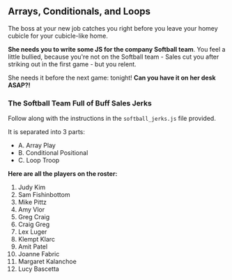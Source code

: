 ## Arrays, Conditionals, and Loops

The boss at your new job catches you right before you leave your homey cubicle for your cubicle-like home.

**She needs you to write some JS for the company Softball team**. You feel a little bullied, because you're not on the Softball team - Sales cut you after striking out in the first game - but you relent.

She needs it before the next game: tonight! **Can you have it on her desk ASAP?!**

### The Softball Team Full of Buff Sales Jerks 

Follow along with the instructions in the `softball_jerks.js` file provided.

It is separated into 3 parts:

- A. Array Play
- B. Conditional Positional
- C. Loop Troop



**Here are all the players on the roster:**

1. Judy Kim
2. Sam Fishinbottom
3. Mike Pittz
4. Amy Vlor
5. Greg Craig
6. Craig Greg
7. Lex Luger
8. Klempt Klarc
9. Amit Patel
10. Joanne Fabric
11. Margaret Kalanchoe
12. Lucy Bascetta


